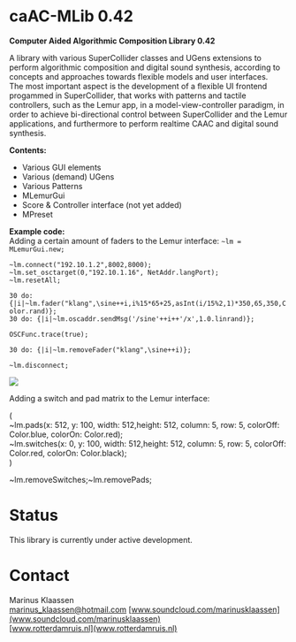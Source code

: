caAC-MLib 0.42
===========
**Computer Aided Algorithmic Composition Library 0.42**

 
A library with various SuperCollider classes and UGens extensions to perform algorithmic composition and digital sound synthesis, according to concepts and approaches towards flexible models and user interfaces.   
The most important aspect is the development of a flexible UI frontend progammed in SuperCollider, that works with patterns and tactile controllers, such as the Lemur app, in a model-view-controller paradigm, in order to achieve bi-directional control between SuperCollider and the Lemur applications, and furthermore to perform realtime CAAC and digital sound synthesis.    


**Contents:**
 
- Various GUI elements  
- Various (demand) UGens  
- Various Patterns   
- MLemurGui  
- Score & Controller interface (not yet added) 
- MPreset  

**Example code:**  
Adding a certain amount of faders to the Lemur interface:
`~lm = MLemurGui.new;`  

`~lm.connect("192.10.1.2",8002,8000);`    
`~lm.set_osctarget(0,"192.10.1.16", NetAddr.langPort);`    
`~lm.resetAll;`    
  
`30 do: {|i|~lm.fader("klang",\sine++i,i%15*65+25,asInt(i/15%2,1)*350,65,350,Color.rand)};`  
`30 do: {|i|~lm.oscaddr.sendMsg('/sine'++i++'/x',1.0.linrand)};` 
 
`OSCFunc.trace(true);`   

`30 do: {|i|~lm.removeFader("klang",\sine++i)};`  

`~lm.disconnect;`  


![](https://raw.github.com/marinusklaassen/caAC-MLib/caAC-MLib-master/Lemur/HelpSource/Classes/lpict.png)


Adding a switch and pad matrix to the Lemur interface: 
  
(  
~lm.pads(x: 512, y: 100, width: 512,height: 512, column: 5, row: 5, colorOff: Color.blue, colorOn: Color.red);  
~lm.switches(x: 0, y: 100, width: 512,height: 512, column: 5, row: 5, colorOff: Color.red, colorOn: Color.black);  
)  

~lm.removeSwitches;~lm.removePads;







Status
======
This library is currently under active development. 



Contact
=======

Marinus Klaassen  
marinus_klaassen@hotmail.com 
[www.soundcloud.com/marinusklaassen](www.soundcloud.com/marinusklaassen)  
[www.rotterdamruis.nl](www.rotterdamruis.nl)



